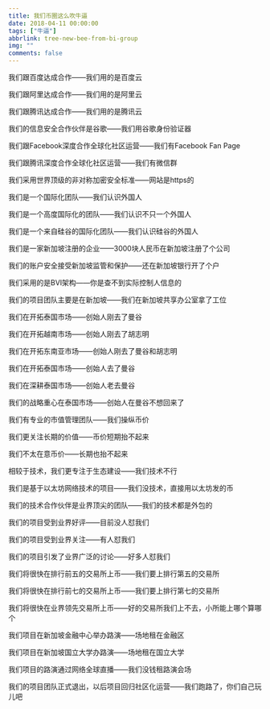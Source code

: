 ```yaml
---
title: 我们币圈这么吹牛逼
date: 2018-04-11 00:00:00
tags: ["牛逼"]
abbrlink: tree-new-bee-from-bi-group
img: ""
comments: false
---
```


我们跟百度达成合作——我们用的是百度云

我们跟阿里达成合作——我们用的是阿里云

我们跟腾讯达成合作——我们用的是腾讯云

我们的信息安全合作伙伴是谷歌——我们用谷歌身份验证器

我们跟Facebook深度合作全球化社区运营——我们有Facebook Fan Page

我们跟腾讯深度合作全球化社区运营——我们有微信群

我们采用世界顶级的非对称加密安全标准——网站是https的



我们是一个国际化团队——我们认识外国人

我们是一个高度国际化的团队——我们认识不只一个外国人

我们是一个来自硅谷的国际化团队——我们认识硅谷的外国人

我们是一家新加坡注册的企业——3000块人民币在新加坡注册了个公司

我们的账户安全接受新加坡监管和保护——还在新加坡银行开了个户

我们采用的是BVI架构——你是查不到实际控制人信息的

我们的项目团队主要是在新加坡——我们在新加坡共享办公室拿了工位

我们在开拓泰国市场——创始人刚去了曼谷

我们在开拓越南市场——创始人刚去了胡志明

我们在开拓东南亚市场——创始人刚去了曼谷和胡志明

我们在开拓泰国市场——创始人去了曼谷

我们在深耕泰国市场——创始人老去曼谷

我们的战略重心在泰国市场——创始人在曼谷不想回来了

我们有专业的市值管理团队——我们操纵币价

我们更关注长期的价值——币价短期抬不起来

我们不太在意币价——长期也抬不起来

相较于技术，我们更专注于生态建设——我们技术不行

我们是基于以太坊网络技术的项目——我们没技术，直接用以太坊发的币

我们的技术合作伙伴是业界顶尖的团队——我们的技术都是外包的

我们的项目受到业界好评——目前没人怼我们

我们的项目受到业界关注——有人怼我们

我们的项目引发了业界广泛的讨论——好多人怼我们

我们将很快在排行前五的交易所上币——我们要上排行第五的交易所

我们将很快在排行前七的交易所上币——我们要上排行第七的交易所

我们将很快在业界领先交易所上币——好的交易所我们上不去，小所能上哪个算哪个

我们项目在新加坡金融中心举办路演——场地租在金融区

我们项目在新加坡国立大学办路演——场地租在国立大学

我们项目的路演通过网络全球直播——我们没钱租路演会场

我们的项目团队正式退出，以后项目回归社区化运营——我们跑路了，你们自己玩儿吧
